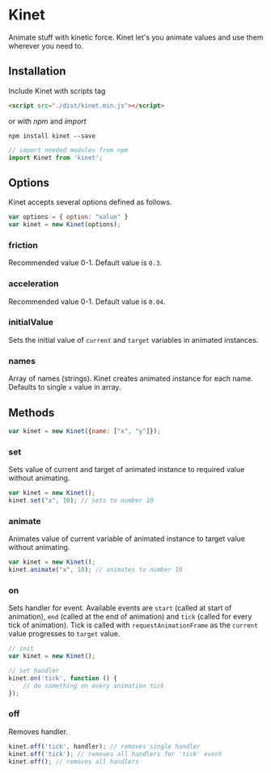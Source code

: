 # Kinet
Animate stuff with kinetic force. Kinet let's you animate values and use them wherever you need to.

## Installation
Include Kinet with scripts tag

```html
<script src="./dist/kinet.min.js"></script>
```
or with *npm* and *import*
```shell
npm install kinet --save
```
```javascript
// import needed modules from npm
import Kinet from 'kinet';
```

## Options
Kinet accepts several options defined as follows.
```javascript
var options = { option: "value" }
var kinet = new Kinet(options);
```

### friction
Recommended value 0-1. Default value is `0.3`.

### acceleration
Recommended value 0-1. Default value is `0.04`.

### initialValue
Sets the initial value of `current` and `target` variables in animated instances.

### names
Array of names (strings). Kinet creates animated instance for each name. Defaults to single `x` value in array.

## Methods
```javascript
var kinet = new Kinet({name: ["x", "y"]});
```

### set
Sets value of current and target of animated instance to required value without animating. 
```javascript
var kinet = new Kinet();
kinet.set("x", 10); // sets to number 10
```

### animate
Animates value of current variable of animated instance to target value without animating. 
```javascript
var kinet = new Kinet();
kinet.animate("x", 10); // animates to number 10
```

### on
Sets handler for event. Available events are `start` (called at start of animation), `end` (called at the end of animation) and `tick` (called for every tick of animation).
Tick is called with `requestAnimationFrame` as the `current` value progresses to `target` value.
```javascript
// init
var kinet = new Kinet();

// set handler
kinet.on('tick', function () {
    // do something on every animation tick
});
```


### off
Removes handler.
```javascript
kinet.off('tick', handler); // removes single handler
kinet.off('tick'); // removes all handlers for 'tick' event
kinet.off(); // removes all handlers
```
